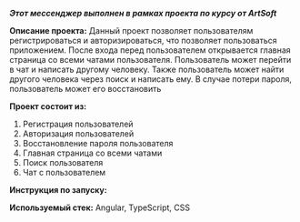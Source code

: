 _**Этот мессенджер выполнен в рамках проекта по курсу от ArtSoft**_

**Описание проекта:**
Данный проект позволяет пользователям регистрироваться и авторизироваться, что позволяет пользоваться приложением. После входа перед пользователем открывается главная страница со всеми чатами пользователя. Пользователь может перейти в чат и написать другому человеку. Также пользователь может найти другого человека через поиск и написать ему. В случае потери пароля, пользователь может его восстановить 

**Проект состоит из:**
1. Регистрация пользователей 
2. Авторизация пользователей
3. Восстановление пароля пользователя
4. Главная страница со всеми чатами
5. Поиск пользователя
6. Чат с пользователем

**Инструкция по запуску:**


**Используемый стек:** 
Angular, TypeScript, CSS
